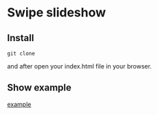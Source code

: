 # Swipe slideshow

## Install

	git clone

and after open your index.html file in your browser.

## Show example

[example](https://github.com/alexeyvax/SwipeSlideshow/blob/master/example-gif/example-SwipeSlideshow.gif)
